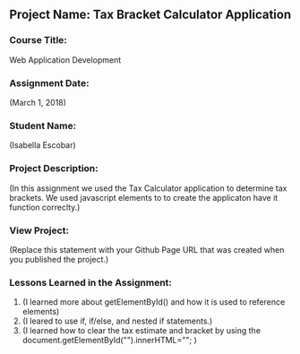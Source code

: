 ## Project Name:  Tax Bracket Calculator Application

### Course Title:
Web Application Development

### Assignment Date:  
(March 1, 2018)

### Student Name:  
(Isabella Escobar)

### Project Description:
(In this assignment we used the Tax Calculator application to determine tax brackets. We used javascript elements to to create the applicaton have it function correclty.)

### View Project:
(Replace this statement with your Github Page URL that was created when you 
 published the project.)

### Lessons Learned in the Assignment:
1. (I learned more about getElementById() and how it is used to reference elements)
2. (I leared to use if, if/else, and nested if statements.)
3. (I learned how to clear the tax estimate and bracket by using the document.getElementById("").innerHTML=""; )

